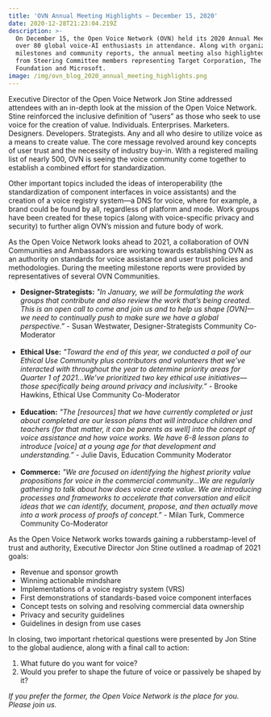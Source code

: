 ```yaml
---
title: 'OVN Annual Meeting Highlights – December 15, 2020'
date: 2020-12-28T21:23:04.219Z
description: >-
  On December 15, the Open Voice Network (OVN) held its 2020 Annual Meeting with
  over 80 global voice-AI enthusiasts in attendance. Along with organizational
  milestones and community reports, the annual meeting also highlighted thoughts
  from Steering Committee members representing Target Corporation, The Linux
  Foundation and Microsoft.
image: /img/ovn_blog_2020_annual_meeting_highlights.png
---
```

Executive Director of the Open Voice Network Jon Stine addressed attendees with an in-depth look at the mission of the Open Voice Network. Stine reinforced the inclusive definition of “users” as those who seek to use voice for the creation of value. Individuals. Enterprises. Marketers. Designers. Developers. Strategists. Any and all who desire to utilize voice as a means to create value. The core message revolved around key concepts of user trust and the necessity of industry buy-in. With a registered mailing list of nearly 500, OVN is seeing the voice community come together to establish a combined effort for standardization. 

Other important topics included the ideas of interoperability (the standardization of component interfaces in voice assistants) and the creation of a voice registry system—a DNS for voice, where for example, a brand could be found by all, regardless of platform and mode. Work groups have been created for these topics (along with voice-specific privacy and security) to further align OVN’s mission and future body of work.

As the Open Voice Network looks ahead to 2021, a collaboration of OVN Communities and Ambassadors are working towards establishing OVN as an authority on  standards for voice assistance and user trust policies and methodologies. During the meeting milestone reports were provided by representatives of several OVN Communities.

* **Designer-Strategists:** _"In January, we will be formulating the work groups that contribute and also review the work that’s being created. This is an open call to come and join us and to help us shape \[OVN]— we need to continually push to make sure we have a global perspective.”_ - Susan Westwater, Designer-Strategists Community Co-Moderator
  \
    <br>
* **Ethical Use:** _"Toward the end of this year, we conducted a poll of our Ethical Use Community plus contributors and volunteers that we’ve interacted with throughout the year to determine priority areas for Quarter 1 of 2021...We’ve prioritized two key ethical use initiatives—those specifically being around privacy and inclusivity.”_ - Brooke Hawkins, Ethical Use Community Co-Moderator\
  <br>
* **Education:** _"The \[resources] that we have currently completed or just about completed are our lesson plans that will introduce children and teachers (for that matter, it can be parents as well] into the concept of voice assistance and how voice works. We have 6-8 lesson plans to introduce \[voice] at a young age for that development and understanding.”_ - Julie Davis, Education Community Moderator\
  <br>
* **Commerce:** _"We are focused on identifying the highest priority value propositions for voice in the commercial community...We are regularly gathering to talk about how does voice create value. We are introducing processes and frameworks to accelerate that conversation and elicit ideas that we can identify, document, propose, and then actually move into a work process of proofs of concept.”_ - Milan Turk, Commerce Community Co-Moderator

As the Open Voice Network works towards gaining a rubberstamp-level of trust and authority, Executive Director Jon Stine outlined a roadmap of 2021 goals:

* Revenue and sponsor growth
* Winning actionable mindshare
* Implementations of a voice registry system (VRS)
* First demonstrations of standards-based voice component interfaces
* Concept tests on solving and resolving commercial data ownership
* Privacy and security guidelines
* Guidelines in design from use cases

In closing, two important rhetorical questions were presented by Jon Stine to the global audience, along with a final call to action: 

1. What future do you want for voice?
2. Would you prefer to shape the future of voice or passively be shaped by it?

_If you prefer the former, the Open Voice Network is the place for you. Please join us._
